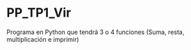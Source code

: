# PP_TP1_Vir
 Programa en Python que tendrá 3 o 4 funciones (Suma, resta, multiplicación e imprimir)
